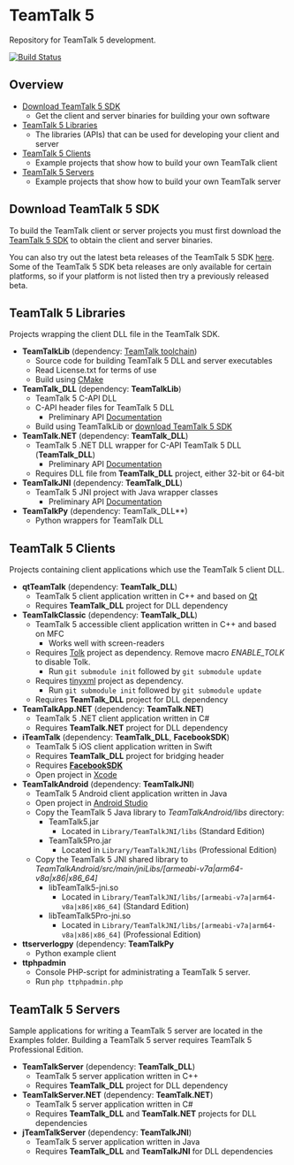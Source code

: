 # TeamTalk 5

Repository for TeamTalk 5 development.

[![Build Status](https://travis-ci.org/BearWare/TeamTalk5.svg?branch=master)](https://travis-ci.org/BearWare/TeamTalk5)

## Overview
* [Download TeamTalk 5 SDK](#download-teamtalk-5-sdk)
  * Get the client and server binaries for building your own software
* [TeamTalk 5 Libraries](#teamtalk-5-libraries)
  * The libraries (APIs) that can be used for developing your client and server
* [TeamTalk 5 Clients](#teamtalk-5-clients)
  * Example projects that show how to build your own TeamTalk client
* [TeamTalk 5 Servers](#teamtalk-5-servers)
  * Example projects that show how to build your own TeamTalk server

## Download TeamTalk 5 SDK

To build the TeamTalk client or server projects you must first
download the [TeamTalk 5 SDK](http://www.bearware.dk/?page_id=393) to
obtain the client and server binaries.

You can also try out the latest beta releases of the TeamTalk
5 SDK [here](http://www.bearware.dk/test/teamtalksdk). Some of the
TeamTalk 5 SDK beta releases are only available for certain platforms,
so if your platform is not listed then try a previously released beta.

## TeamTalk 5 Libraries
Projects wrapping the client DLL file in the TeamTalk SDK.
* **TeamTalkLib**  (dependency: [TeamTalk toolchain](https://github.com/bear101/toolchain))
  * Source code for building TeamTalk 5 DLL and server executables
  * Read License.txt for terms of use
  * Build using [CMake](http://www.cmake.org)
* **TeamTalk_DLL** (dependency: **TeamTalkLib**)
  * TeamTalk 5 C-API DLL
  * C-API header files for TeamTalk 5 DLL
    * Preliminary API [Documentation](http://bearware.dk/test/teamtalksdk/v5.3.3.4935/docs/C-API/)
  * Build using TeamTalkLib or [download TeamTalk 5 SDK](https://bearware.dk/?page_id=419)
* **TeamTalk.NET** (dependency: **TeamTalk_DLL**)
  * TeamTalk 5 .NET DLL wrapper for C-API TeamTalk 5 DLL (**TeamTalk_DLL**)
    * Preliminary API [Documentation](http://bearware.dk/test/teamtalksdk/v5.3.3.4935/docs/NET/)
  * Requires DLL file from **TeamTalk_DLL** project, either 32-bit or 64-bit
* **TeamTalkJNI** (dependency: **TeamTalk_DLL**)
  * TeamTalk 5 JNI project with Java wrapper classes
    * Preliminary API [Documentation](http://bearware.dk/test/teamtalksdk/v5.3.3.4935/docs/Java/)
* **TeamTalkPy** (dependency: TeamTalk_DLL**)
  * Python wrappers for TeamTalk DLL

## TeamTalk 5 Clients
Projects containing client applications which use the TeamTalk 5 client DLL.
* **qtTeamTalk** (dependency: **TeamTalk_DLL**)
  * TeamTalk 5 client application written in C++ and based on [Qt](http://www.qt.io)
  * Requires **TeamTalk_DLL** project for DLL dependency
* **TeamTalkClassic** (dependency: **TeamTalk_DLL**)
  * TeamTalk 5 accessible client application written in C++ and based on MFC
    * Works well with screen-readers
  * Requires [Tolk](https://github.com/dkager/tolk) project as dependency. Remove macro *ENABLE_TOLK* to disable Tolk.
    * Run ```git submodule init``` followed by ```git submodule update```
  * Requires [tinyxml](https://github.com/bear101/tinyxml) project as dependency.
    * Run ```git submodule init``` followed by ```git submodule update```
  * Requires **TeamTalk_DLL** project for DLL dependency
* **TeamTalkApp.NET** (dependency: **TeamTalk.NET**)
  * TeamTalk 5 .NET client application written in C#
  * Requires **TeamTalk.NET** project for DLL dependency
* **iTeamTalk** (dependency: **TeamTalk_DLL**, **FacebookSDK**)
  * TeamTalk 5 iOS client application written in Swift
  * Requires **TeamTalk_DLL** project for bridging header
  * Requires **[FacebookSDK](https://developers.facebook.com/docs/ios)**
  * Open project in [Xcode](https://developer.apple.com/xcode/)
* **TeamTalkAndroid** (dependency: **TeamTalkJNI**)
  * TeamTalk 5 Android client application written in Java
  * Open project in [Android Studio](https://developer.android.com/studio/intro/index.html)
  * Copy the TeamTalk 5 Java library to *TeamTalkAndroid/libs* directory:
    * TeamTalk5.jar
      * Located in ```Library/TeamTalkJNI/libs``` (Standard Edition)
    * TeamTalk5Pro.jar
      * Located in ```Library/TeamTalkJNI/libs``` (Professional Edition)
  * Copy the TeamTalk 5 JNI shared library to *TeamTalkAndroid/src/main/jniLibs/[armeabi-v7a|arm64-v8a|x86|x86_64]*
    * libTeamTalk5-jni.so
        * Located in ```Library/TeamTalkJNI/libs/[armeabi-v7a|arm64-v8a|x86|x86_64]``` (Standard Edition)
    * libTeamTalk5Pro-jni.so
        * Located in ```Library/TeamTalkJNI/libs/[armeabi-v7a|arm64-v8a|x86|x86_64]``` (Professional Edition)
* **ttserverlogpy** (dependency: **TeamTalkPy**
  * Python example client
* **ttphpadmin**
  * Console PHP-script for administrating a TeamTalk 5 server.
  * Run ```php ttphpadmin.php```

## TeamTalk 5 Servers
Sample applications for writing a TeamTalk 5 server are located in the Examples folder. Building a TeamTalk 5 server requires TeamTalk 5 Professional Edition.
* **TeamTalkServer** (dependency: **TeamTalk_DLL**)
  * TeamTalk 5 server application written in C++
  * Requires **TeamTalk_DLL** project for DLL dependency
* **TeamTalkServer.NET** (dependency: **TeamTalk.NET**)
  * TeamTalk 5 server application written in C#
  * Requires **TeamTalk_DLL** and **TeamTalk.NET** projects for DLL dependencies
* **jTeamTalkServer** (dependency: **TeamTalkJNI**)
  * TeamTalk 5 server application written in Java
  * Requires **TeamTalk_DLL** and **TeamTalkJNI** for DLL dependencies
